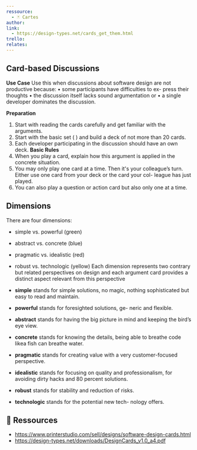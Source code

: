 ```yaml
---
ressource:
  - 🃏 Cartes
author: 
link:
  - https://design-types.net/cards_get_them.html
trello: 
relates:
---
```

## Card-based Discussions

**Use Case**
Use this when discussions about software design are not productive because:
• some participants have difficulties to ex- press their thoughts 
• the discussion itself lacks sound argumentation or 
• a single developer dominates the discussion. 

**Preparation**
1) Start with reading the cards carefully and get familiar with the arguments. 
2) Start with the basic set ( ) and build a deck of not more than 20 cards. 
3) Each developer participating in the discussion should have an own deck. 
**Basic Rules**
1) When you play a card, explain how this argument is applied in the concrete situation. 
2) You may only play one card at a time. Then it's your colleague’s turn. Either use one card from your deck or the card your col- league has just played. 
3) You can also play a question or action card but also only one at a time.

## Dimensions
There are four dimensions: 
- simple vs. powerful (green) 
- abstract vs. concrete (blue) 
- pragmatic vs. idealistic (red) 
- robust vs. technologic (yellow)
Each dimension represents two contrary but related perspectives on design and each argument card provides a distinct aspect relevant from this perspective

- **simple** stands for simple solutions, no magic, nothing sophisticated but easy to read and maintain.
- **powerful** stands for foresighted solutions, ge- neric and flexible. 
- **abstract** stands for having the big picture in mind and keeping the bird’s eye view. 
- **concrete** stands for knowing the details, being able to breathe code likea fish can breathe water.
- **pragmatic** stands for creating value with a very customer-focused perspective. 
- **idealistic** stands for focusing on quality and professionalism, for avoiding dirty hacks and 80 percent solutions. 
- **robust** stands for stability and reduction of risks. 
- **technologic** stands for the potential new tech- nology offers.

## 🔗 Ressources
- https://www.printerstudio.com/sell/designs/software-design-cards.html
- https://design-types.net/downloads/DesignCards_v1.0_a4.pdf